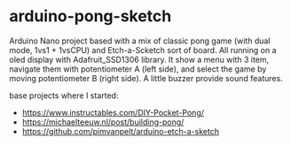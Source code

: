 # arduino-pong-sketch
Arduino Nano project based with a mix of classic pong game (with dual mode, 1vs1 + 1vsCPU) and Etch-a-Scketch sort of board. All running on a oled display with Adafruit_SSD1306 library.
It show a menu with 3 item, navigate them with potentiometer A (left side), and select the game by moving potentiometer B (right side).
A little buzzer provide sound features.

base projects where I started:
- https://www.instructables.com/DIY-Pocket-Pong/
- https://michaelteeuw.nl/post/building-pong/
- https://github.com/pimvanpelt/arduino-etch-a-sketch
